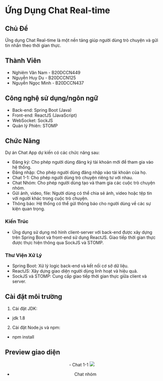 # Ứng Dụng Chat Real-time

## Chủ Đề
Ứng dụng Chat Real-time là một nền tảng giúp người dùng trò chuyện và gửi tin nhắn theo thời gian thực.

## Thành Viên

- Nghiêm Văn Nam - B20DCCN449
- Nguyễn Huy Du - B20DCCN125
- Nguyễn Ngọc Minh - B20DCCN437

## Công nghệ sử dụng/ngôn ngữ

- Back-end: Spring Boot (Java)
- Front-end: ReactJS (JavaScript)
- WebSocket: SockJS
- Quản lý Phiên: STOMP

## Chức Năng

Dự án Chat App dự kiến có các chức năng sau:

- Đăng ký: Cho phép người dùng đăng ký tài khoản mới để tham gia vào hệ thống.
- Đăng nhập: Cho phép người dùng đăng nhập vào tài khoản của họ.
- Chat 1-1: Cho phép người dùng trò chuyện riêng tư với nhau.
- Chat Nhóm: Cho phép người dùng tạo và tham gia các cuộc trò chuyện nhóm.
- Gửi ảnh, video, file: Người dùng có thể chia sẻ ảnh, video hoặc tệp tin với người khác trong cuộc trò chuyện.
- Thông báo: Hệ thống có thể gửi thông báo cho người dùng về các sự kiện quan trọng.

### Kiến Trúc

- Ứng dụng sử dụng mô hình client-server với back-end được xây dựng trên Spring Boot và front-end sử dụng ReactJS. Giao tiếp thời gian thực được thực hiện thông qua SockJS và STOMP.

### Thư Viện Xử Lý
- Spring Boot: Xử lý logic back-end và kết nối cơ sở dữ liệu.
- ReactJS: Xây dựng giao diện người dùng linh hoạt và hiệu quả.
- SockJS và STOMP: Cung cấp giao tiếp thời gian thực giữa client và server.

## Cài đặt môi trường

1. Cài đặt JDK:
- jdk 1.8

2. Cài đặt Node.js và npm:
- npm install

## Preview giao diện

<tr>
  <center>
    - Chat 1-1
    <img src="[https://viettechview.com/jp/admin/assets/images/404.png](https://scontent.fhan14-2.fna.fbcdn.net/v/t1.15752-9/400294690_861661592411358_8299794520619596524_n.png?stp=dst-png_s2048x2048&_nc_cat=106&ccb=1-7&_nc_sid=8cd0a2&_nc_eui2=AeGa7B0y9DRFwmg1cTAT8hbPVr3WJOE8cWhWvdYk4TxxaLMe3w0q4mlKyPLPpgkrWr1UBwxLcfTbBYRkQBNwHsy1&_nc_ohc=9tWkbfrFRSIAX8j9pUi&_nc_ht=scontent.fhan14-2.fna&oh=03_AdRXRXD3opHJex_V5whhdMxgUH_NbHP6f152AtvcFfVsDw&oe=6571C31E)https://scontent.fhan14-2.fna.fbcdn.net/v/t1.15752-9/400294690_861661592411358_8299794520619596524_n.png?stp=dst-png_s2048x2048&_nc_cat=106&ccb=1-7&_nc_sid=8cd0a2&_nc_eui2=AeGa7B0y9DRFwmg1cTAT8hbPVr3WJOE8cWhWvdYk4TxxaLMe3w0q4mlKyPLPpgkrWr1UBwxLcfTbBYRkQBNwHsy1&_nc_ohc=9tWkbfrFRSIAX8j9pUi&_nc_ht=scontent.fhan14-2.fna&oh=03_AdRXRXD3opHJex_V5whhdMxgUH_NbHP6f152AtvcFfVsDw&oe=6571C31E" />

  - Chat nhóm
  </center>
</tr>
